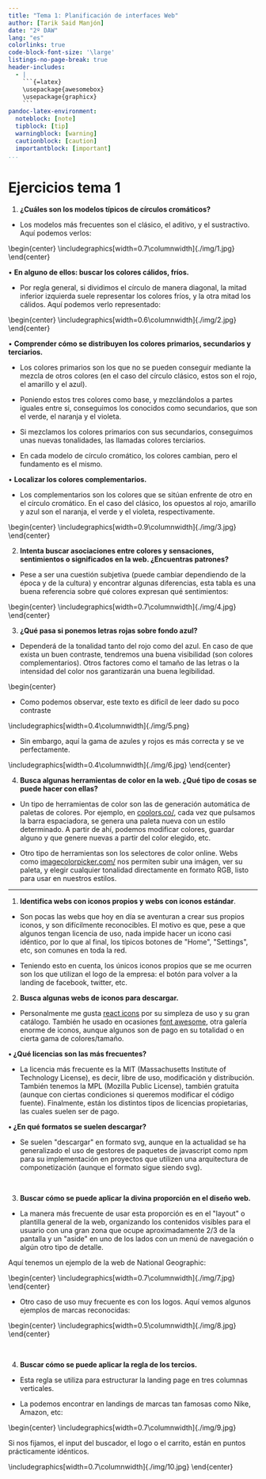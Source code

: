 ```yaml
---
title: "Tema 1: Planificación de interfaces Web"
author: [Tarik Said Manjón]
date: "2º DAW"
lang: "es"
colorlinks: true
code-block-font-size: '\large'
listings-no-page-break: true
header-includes:
  - |
    ```{=latex}
    \usepackage{awesomebox}
    \usepackage{graphicx}
    ```
pandoc-latex-environment:
  noteblock: [note]
  tipblock: [tip]
  warningblock: [warning]
  cautionblock: [caution]
  importantblock: [important]
...
```


# Ejercicios tema 1

1. **¿Cuáles son los modelos típicos de círculos cromáticos?**

- Los modelos más frecuentes son el clásico, el aditivo, y el sustractivo. Aquí podemos verlos:

\begin{center}
\includegraphics[width=0.7\columnwidth]{./img/1.jpg}
\end{center}

• **En alguno de ellos: buscar los colores cálidos, fríos.**

- Por regla general, si dividimos el círculo de manera diagonal, la mitad inferior izquierda suele representar los colores fríos, y la otra mitad los cálidos. Aquí podemos verlo representado:

\begin{center}
\includegraphics[width=0.6\columnwidth]{./img/2.jpg}
\end{center}

• **Comprender cómo se distribuyen los colores primarios, secundarios y terciarios.**

- Los colores primarios son los que no se pueden conseguir mediante la mezcla de otros colores (en el caso del círculo clásico, estos son el rojo, el amarillo y el azul).

- Poniendo estos tres colores como base, y mezclándolos a partes iguales entre si, conseguimos los conocidos como secundarios, que son el verde, el naranja y el violeta.

- Si mezclamos los colores primarios con sus secundarios, conseguimos unas nuevas tonalidades, las llamadas colores terciarios.

- En cada modelo de círculo cromático, los colores cambian, pero el fundamento es el mismo.

• **Localizar los colores complementarios.**

- Los complementarios son los colores que se sitúan enfrente de otro en el círculo cromático. En el caso del clásico, los opuestos al rojo, amarillo y azul son el naranja, el verde y el violeta, respectivamente.

\begin{center}
\includegraphics[width=0.9\columnwidth]{./img/3.jpg}
\end{center}

2. **Intenta buscar asociaciones entre colores y sensaciones, sentimientos o significados en la web. ¿Encuentras patrones?**

- Pese a ser una cuestión subjetiva (puede cambiar dependiendo de la época y de la cultura) y encontrar algunas diferencias, esta tabla es una buena referencia sobre qué colores expresan qué sentimientos:

\begin{center}
\includegraphics[width=0.7\columnwidth]{./img/4.jpg}
\end{center}

3. **¿Qué pasa si ponemos letras rojas sobre fondo azul?**

- Dependerá de la tonalidad tanto del rojo como del azul. En caso de que exista un buen contraste, tendremos una buena visibilidad (son colores complementarios). Otros factores como el tamaño de las letras o la intensidad del color nos garantizarán una buena legibilidad.

\begin{center}

- Como podemos observar, este texto es dificíl de leer dado su poco contraste

\includegraphics[width=0.4\columnwidth]{./img/5.png}

- Sin embargo, aquí la gama de azules y rojos es más correcta y se ve perfectamente.

\includegraphics[width=0.4\columnwidth]{./img/6.jpg}
\end{center}

4. **Busca algunas herramientas de color en la web. ¿Qué tipo de cosas se puede hacer con ellas?**

- Un tipo de herramientas de color son las de generación automática de paletas de colores. Por ejemplo, en [coolors.co/](https://coolors.co/), cada vez que pulsamos la barra espaciadora, se genera una paleta nueva con un estilo determinado. A partir de ahí, podemos modificar colores, guardar alguno y que genere nuevas a partir del color elegido, etc.

- Otro tipo de herramientas son los selectores de color online. Webs como [imagecolorpicker.com/](https://imagecolorpicker.com/) nos permiten subir una imágen, ver su paleta, y elegir cualquier tonalidad directamente en formato RGB, listo para usar en nuestros estilos.

---

1. **Identifica webs con iconos propios y webs con iconos estándar**.

- Son pocas las webs que hoy en día se aventuran a crear sus propios iconos, y son difícilmente reconocibles. El motivo es que, pese a que algunos tengan licencia de uso, nada impide hacer un icono casi idéntico, por lo que al final, los típicos botones de "Home", "Settings", etc, son comunes en toda la red.

- Teniendo esto en cuenta, los únicos iconos propios que se me ocurren son los que utilizan el logo de la empresa: el botón para volver a la landing de facebook, twitter, etc.

2. **Busca algunas webs de iconos para descargar.**

- Personalmente me gusta [react icons](https://react-icons.github.io/react-icons/icons?name=ai) por su simpleza de uso y su gran catálogo. También he usado en ocasiones [font awesome](https://fontawesome.com/icons), otra galería enorme de iconos, aunque algunos son de pago en su totalidad o en cierta gama de colores/tamaño.

**• ¿Qué licencias son las más frecuentes?**

- La licencia más frecuente es la MIT (Massachusetts Institute of Technology License), es decir, libre de uso, modificación y distribución. También tenemos la MPL (Mozilla Public License), también gratuita (aunque con ciertas condiciones si queremos modificar el código fuente). Finalmente, están los distintos tipos de licencias propietarias, las cuales suelen ser de pago.

**• ¿En qué formatos se suelen descargar?**

- Se suelen "descargar" en formato svg, aunque en la actualidad se ha generalizado el uso de gestores de paquetes de javascript como npm para su implementación en proyectos que utilizen una arquitectura de componetización (aunque el formato sigue siendo svg).

&nbsp;

3. **Buscar cómo se puede aplicar la divina proporción en el diseño web.**

- La manera más frecuente de usar esta proporción es en el "layout" o plantilla general de la web, organizando los contenidos visibles para el usuario con una gran zona que ocupe aproximadamente 2/3 de la pantalla y un "aside" en uno de los lados con un menú de navegación o algún otro tipo de detalle.

Aquí tenemos un ejemplo de la web de National Geographic:

\begin{center}
\includegraphics[width=0.7\columnwidth]{./img/7.jpg}
\end{center}

- Otro caso de uso muy frecuente es con los logos. Aquí vemos algunos ejemplos de marcas reconocidas:

\begin{center}
\includegraphics[width=0.5\columnwidth]{./img/8.jpg}
\end{center}

&nbsp;

4. **Buscar cómo se puede aplicar la regla de los tercios.**

- Esta regla se utiliza para estructurar la landing page en tres columnas verticales.

- La podemos encontrar en landings de marcas tan famosas como Nike, Amazon, etc:

\begin{center}
\includegraphics[width=0.7\columnwidth]{./img/9.jpg}

Si nos fijamos, el input del buscador, el logo o el carrito, están en puntos prácticamente idénticos.

\includegraphics[width=0.7\columnwidth]{./img/10.jpg}
\end{center}
